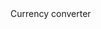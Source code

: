 <html>
<head>
    <meta charset="UTF-8">
    <title>Currency converter</title>
</head>
<body>
    Currency converter
</body>
</html>